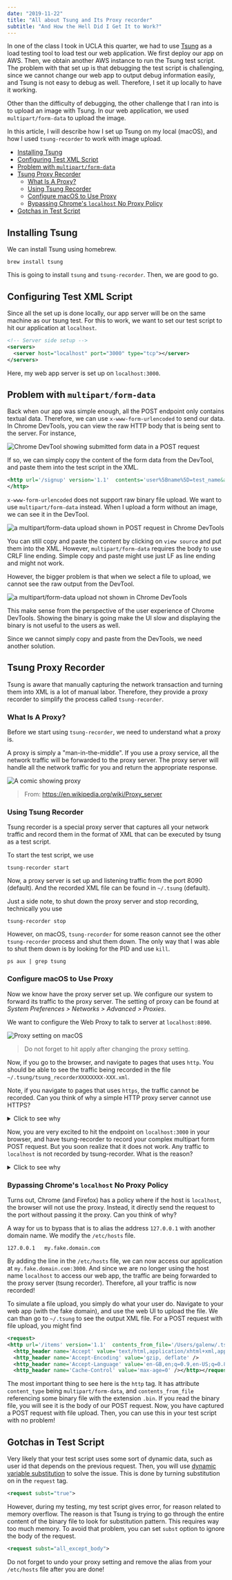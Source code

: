 ```yaml
---
date: "2019-11-22"
title: "All about Tsung and Its Proxy recorder"
subtitle: "And How the Hell Did I Get It to Work?"
---
```


In one of the class I took in UCLA this quarter, 
we had to use [Tsung](http://tsung.erlang-projects.org/user_manual/index.html)
as a load testing tool to load test our web application. 
We first deploy our app on AWS. Then, we obtain another
AWS instance to run the Tsung test script. The problem
with that set up is that debugging the test script is 
challenging, since we cannot change our web app to 
output debug information easily, and Tsung is not 
easy to debug as well. Therefore, I set it up locally 
to have it working. 

Other than the difficulty of debugging, the other 
challenge that I ran into is to upload an image with
Tsung. In our web application, we used `multipart/form-data`
to upload the image.

In this article, I will describe how I set up Tsung 
on my local (macOS), and how I used `tsung-recorder` to work
with image upload. 

+ [Installing Tsung](#installing-tsung)
+ [Configuring Test XML Script](#configuring-test-xml-script)
+ [Problem with `multipart/form-data`](#problem-with-multipartform-data)
+ [Tsung Proxy Recorder](#tsung-proxy-recorder)
  + [What Is A Proxy?](#what-is-a-proxy)
  + [Using Tsung Recorder](#using-tsung-recorder)
  + [Configure macOS to Use Proxy](#configure-macos-to-use-proxy)
  + [Bypassing Chrome's `localhost` No Proxy Policy](#bypassing-chromes-localhost-no-proxy-policy)
+ [Gotchas in Test Script](#gotchas-in-test-script)

## Installing Tsung

We can install Tsung using homebrew. 

```
brew install tsung
```

This is going to install `tsung`  and `tsung-recorder`.
Then, we are good to go.

## Configuring Test XML Script

Since all the set up is done locally, our app server
will be on the same machine as our tsung test. 
For this to work, we want to set our test script
to hit our application at `localhost`. 

```xml
<!-- Server side setup -->
<servers>
  <server host="localhost" port="3000" type="tcp"></server>
</servers>
```

Here, my web app server is set up on `localhost:3000`. 

## Problem with `multipart/form-data`

Back when our app was simple enough, all the POST
endpoint only contains textual data. 
Therefore, we can use `x-www-form-urlencoded` to 
send our data. In Chrome DevTools, you can view 
the raw HTTP body that is being sent to the server.
For instance,

![Chrome DevTool showing submitted form data in a POST request](images/dev-tool-x-www-form.png)

If so, we can simply copy the content of the 
form data from the DevTool, and paste them into the 
test script in the XML.

```xml
<http url='/signup' version='1.1'  contents='user%5Bname%5D=test_name&amp;user%5Bemail%5D=test%40gmail.com&amp;user%5Bpassword%5D=fdsafdsa&amp;user%5Bpassword_confirmation%5D=fdsafdsa&amp;commit=Create+my+account'  method='POST'>
</http>
```

`x-www-form-urlencoded` does not support 
raw binary file upload. We want to use `multipart/form-data`
instead. When I upload a form without an image,
we can see it in the DevTool.

![a multipart/form-data upload shown in POST request in Chrome DevTools](images/form-data-yes.gif)

You can still copy and paste the content by clicking
on `view source` and put them into the XML. 
However, `multipart/form-data` requires the body to 
use CRLF line ending. Simple copy and paste might use
just LF as line ending and might not work. 

However, the bigger problem is that when we select 
a file to upload, we cannot see the raw output from the 
DevTool. 

![a multipart/form-data upload not shown in Chrome DevTools](images/form-data-no.gif)

This make sense from the perspective of the user experience 
of Chrome DevTools. Showing the binary is going make the UI 
slow and displaying the binary is not useful to the users as 
well. 

Since we cannot simply copy and paste from the DevTools,
we need another solution.

## Tsung Proxy Recorder

Tsung is aware that manually capturing the network
transaction and turning them into XML is a lot of 
manual labor. Therefore, they provide a proxy recorder
to simplify the process called `tsung-recorder`.

### What Is A Proxy?

Before we start using `tsung-recorder`, we need 
to understand what a proxy is. 

A proxy is simply a "man-in-the-middle". If you
use a proxy service, all the network traffic will 
be forwarded to the proxy server. The proxy server will 
handle all the network traffic for you and return the 
appropriate response.


![A comic showing proxy](images/proxy-comic.png)

> From: https://en.wikipedia.org/wiki/Proxy_server


### Using Tsung Recorder

Tsung recorder is a special proxy server that captures all 
your network traffic and record them in the format of XML 
that can be executed by tsung as a test script. 

To start the test script, we use 

```
tsung-recorder start
```

Now, a proxy server is set up and listening traffic from 
the port 8090 (default).
And the recorded XML file can be found in `~/.tsung` (default).

Just a side note, to shut down the proxy server and 
stop recording, technically you use 

```
tsung-recorder stop
```

However, on macOS, `tsung-recorder` for some reason cannot
see the other `tsung-recorder` process and shut them down.
The only way that I was able to shut them down is by 
looking for the PID and use `kill`.

```
ps aux | grep tsung
```

### Configure macOS to Use Proxy

Now we know have the proxy server set up. We configure
our system to forward its traffic to the proxy server. 
The setting of proxy can be found at
_System Preferences > Networks > Advanced > Proxies_.

We want to configure the Web Proxy to talk to server
at `localhost:8090`.

![Proxy setting on macOS](images/proxy-setting.png)

> Do not forget to hit apply after changing the proxy
> setting.

Now, if you go to the browser, and navigate to pages
that uses `http`. You should be able to see the traffic
being recorded in the file 
`~/.tsung/tsung_recorderXXXXXXXX-XXX.xml`. 

Note, if you navigate to pages that uses `https`, the 
traffic cannot be recorded. Can you think of why a 
simple HTTP proxy server cannot use HTTPS? 

<details>
<summary>
Click to see why
</summary>

For HTTPS, the traffic is completely encrypted, including the 
header, which contains essential information for the proxy
to forward the request from and to the client.

There is HTTPS proxy, but `tsung-recorder` is not one of them.
</details>


Now, you are very excited to hit the endpoint on 
`localhost:3000` in your browser, and have tsung-recorder
to record your complex multipart form POST request. 
But you soon realize that it does not work. 
Any traffic to `localhost` is not recorded by 
tsung-recorder. What is the reason?

<details>
<summary>
Click to see why
</summary>

A proxy server might not be on the same machine 
(not `localhost`). Then forwarding traffic to the host
`localhost`, which is DNS resolved on the remote machine 
means we are not sending traffic to the web app on our machine.

</details>

### Bypassing Chrome's `localhost` No Proxy Policy

Turns out, Chrome (and Firefox) has a policy where if 
the host is `localhost`, the browser will not use the proxy.
Instead, it directly send the request to the port without
passing it the proxy. Can you think of why?

A way for us to bypass that is to alias the address `127.0.0.1`
with another domain name. We modify the `/etc/hosts` file.

```
127.0.0.1   my.fake.domain.com
```

By adding the line in the `/etc/hosts` file, we can now access 
our application at `my.fake.domain.com:3000`.
And since we are no longer using the host name `localhost` to 
access our web app, the traffic are being forwarded to the 
proxy server (tsung recorder). Therefore, all your traffic
is now recorded!

To simulate a file upload, you simply do what your user do. 
Navigate to your web app (with the fake domain), and use 
the web UI to upload the file. We can than go to `~/.tsung`
to see the output XML file. For a POST request with file 
upload, you might find

```xml
<request>
<http url='/items' version='1.1'  contents_from_file='/Users/galenw/.tsung/tsung_recorder20191121-2355-1.bin' content_type='multipart/form-data; boundary=----WebKitFormBoundaryZePexFw6eX9E0kPZ' method='POST'>
  <http_header name='Accept' value='text/html,application/xhtml+xml,application/xml;q=0.9,image/webp,image/apng,*/*;q=0.8,application/signed-exchange;v=b3' />
  <http_header name='Accept-Encoding' value='gzip, deflate' />
  <http_header name='Accept-Language' value='en-GB,en;q=0.9,en-US;q=0.8,zh-CN;q=0.7,zh;q=0.6,zh-TW;q=0.5' />
  <http_header name='Cache-Control' value='max-age=0' /></http></request>
```

The most important thing to see here is the `http` tag. 
It has attribute `content_type` being `multipart/form-data`,
and `contents_from_file` referencing some binary file with
the extension `.bin`. 
If you read the binary file, you will see it is the body
of our POST request. Now, you have captured a POST request
with file upload. Then, you can use this in your test script 
with no problem!

## Gotchas in Test Script

Very likely that your test script uses some sort of dynamic
data, such as user id that depends on the previous request.
Then, you will use 
[dynamic variable substitution](http://tsung.erlang-projects.org/user_manual/conf-advanced-features.html#dynamic-substitutions) 
to solve the issue. This is done by turning substitution
on in the `request` tag.

```xml
<request subst="true">
```

However, during my testing, my test script gives error,
for reason related to memory overflow. The reason is that 
Tsung is trying to go through the entire content of the 
binary file to look for substitution pattern. 
This requires way too much memory. To avoid that problem, 
you can set `subst` option to ignore the body of the request.

```xml
<request subst="all_except_body">
```

Do not forget to undo your proxy setting and remove the 
alias from your `/etc/hosts` file after you are done!
